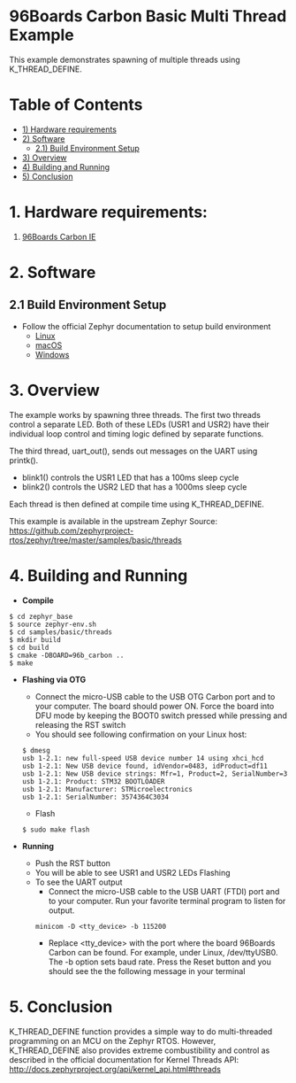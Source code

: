 # 96Boards Carbon Basic Multi Thread Example

This example demonstrates spawning of multiple threads using K_THREAD_DEFINE.

# Table of Contents
- [1) Hardware requirements](#1-hardware-requirements)
- [2) Software](#2-software)
   - [2.1) Build Environment Setup](#21-build-environment-setup)
- [3) Overview](#3-overview)
- [4) Building and Running](#4-building-and-running)
- [5) Conclusion](#4-conclusion)

# 1. Hardware requirements:

1. [96Boards Carbon IE](https://www.96boards.org/product/carbon/)

# 2. Software

## 2.1 Build Environment Setup

- Follow the official Zephyr documentation to setup build environment
	- [Linux](http://docs.zephyrproject.org/getting_started/installation_linux.html)
	- [macOS](http://docs.zephyrproject.org/getting_started/installation_mac.html)
	- [Windows](http://docs.zephyrproject.org/getting_started/installation_mac.html)

# 3. Overview

The example works by spawning  three threads. The first two threads control a
separate LED. Both of these LEDs (USR1 and USR2) have their individual loop
control and timing logic defined by separate functions.

The third thread, uart_out(), sends out messages on the UART using printk().

- blink1() controls the USR1 LED that has a 100ms sleep cycle
- blink2() controls the USR2 LED that has a 1000ms sleep cycle

Each thread is then defined at compile time using K_THREAD_DEFINE.

This example is available in the upstream Zephyr Source: https://github.com/zephyrproject-rtos/zephyr/tree/master/samples/basic/threads

# 4. Building and Running

- **Compile**
```shell
$ cd zephyr_base
$ source zephyr-env.sh
$ cd samples/basic/threads
$ mkdir build
$ cd build
$ cmake -DBOARD=96b_carbon ..
$ make
```

- **Flashing via OTG**
	- Connect the micro-USB cable to the USB OTG Carbon port and to your computer. The board should power ON. Force the board into DFU mode by keeping the BOOT0 switch pressed while pressing and releasing the RST switch
	- You should see following confirmation on your Linux host:
	```shell
	$ dmesg
	usb 1-2.1: new full-speed USB device number 14 using xhci_hcd
	usb 1-2.1: New USB device found, idVendor=0483, idProduct=df11
	usb 1-2.1: New USB device strings: Mfr=1, Product=2, SerialNumber=3
	usb 1-2.1: Product: STM32 BOOTLOADER
	usb 1-2.1: Manufacturer: STMicroelectronics
	usb 1-2.1: SerialNumber: 3574364C3034
	```
	- Flash
	```shell
	$ sudo make flash
	```

- **Running**
	- Push the RST button
	- You will be able to see USR1 and USR2 LEDs Flashing
	- To see the UART output
		- Connect the micro-USB cable to the USB UART (FTDI) port and to your computer. Run your favorite terminal program to listen for output.
		```shell
		minicom -D <tty_device> -b 115200
		```
		- Replace <tty_device> with the port where the board 96Boards Carbon can be found. For example, under Linux, /dev/ttyUSB0. The -b option sets baud rate. Press the Reset button and you should see the the following message in your terminal

# 5. Conclusion

K_THREAD_DEFINE function provides a simple way to do multi-threaded programming on an MCU on the Zephyr RTOS. However, K_THREAD_DEFINE also provides extreme combustibility and control as described in the official documentation for Kernel Threads API: http://docs.zephyrproject.org/api/kernel_api.html#threads  
